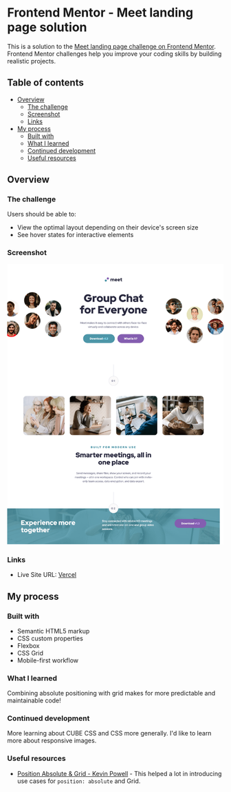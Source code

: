 # Frontend Mentor - Meet landing page solution

This is a solution to the [Meet landing page challenge on Frontend Mentor](https://www.frontendmentor.io/challenges/meet-landing-page-rbTDS6OUR). Frontend Mentor challenges help you improve your coding skills by building realistic projects. 

## Table of contents

- [Overview](#overview)
  - [The challenge](#the-challenge)
  - [Screenshot](#screenshot)
  - [Links](#links)
- [My process](#my-process)
  - [Built with](#built-with)
  - [What I learned](#what-i-learned)
  - [Continued development](#continued-development)
  - [Useful resources](#useful-resources)


## Overview

### The challenge

Users should be able to:

- View the optimal layout depending on their device's screen size
- See hover states for interactive elements

### Screenshot

!["Screenshot of project"](assets/screenshot.png)

### Links

- Live Site URL: [Vercel](https://fementor-meet-landing-page.vercel.app/)

## My process

### Built with

- Semantic HTML5 markup
- CSS custom properties
- Flexbox
- CSS Grid
- Mobile-first workflow

### What I learned

Combining absolute positioning with grid makes for more predictable and maintainable code!

### Continued development

More learning about CUBE CSS and CSS more generally. I'd like to learn more about responsive images.

### Useful resources

- [Position Absolute & Grid - Kevin Powell](https://www.youtube.com/watch?v=JdNG_PtuJXM) - This helped a lot in introducing use cases for `position: absolute` and Grid.


